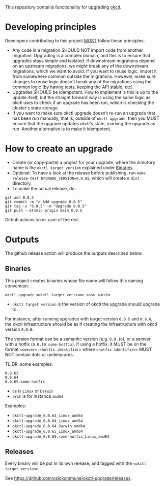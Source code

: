 This repository contains functionality for upgrading [okctl](https://github.com/oslokommune/okctl).

# Developing principles

Developers contributing to this project [MUST](https://www.ietf.org/rfc/rfc2119.txt) follow these principles:

* Any code in a migration SHOULD NOT import code from another migration.
  Upgrading is a complex domain, and this is to ensure that upgrades stays simple and isolated. If downstream migrations
  depend on an upstream migrations, we might break any of the downstream migrations, which we want to avoid. If you want
  to reuse logic, import it from somewhere common outside the migrations. However, make sure changes to reuse logic
  doesn't break any of the migrations using the common logic (by having tests, keeping the API stable, etc).
* Upgrades SHOULD be idempotent. How to implement is this is up to the update itself, but the straight forward way is
  using the same logic as okctl uses to check if an upgrade has been run, which is checking the cluster's state storage.
* If you want to make sure okctl upgrade doesn't re-run an upgrade that has been run manually, that is, outside of
  `okctl upgrade`, then you MUST ensure that the upgrade updates okctl's state, marking the upgrade as run. Another
  alternative is to make it idempotent. 

# How to create an upgrade

* Create (or copy-paste) a project for your upgrade, where the directory name is the `okctl target version` explained
under [Binaries](#binaries).
* Optional: To have a look at the release before publishing, run `make release-test UPGRADE_VERSION=0.0.65`, which will
create a `dist` directory.
* To make the actual release, do:

```shell
git add 0.0.5
git commit -m "✔ Add upgrade 0.0.5"
git tag -s "0.0.5" -m "Upgrade 0.0.5"
git push --atomic origin main 0.0.5
```

Github actions takes care of the rest.

# Outputs

The github release action will produce the outputs described below.

## Binaries

This project creates binaries whose file name will follow this naming convention:

```
okctl-upgrade_<okctl target version>_<os>_<arch>
```

* `okctl target version` is the version of okctl the upgrade should upgrade to.

For instance, after running upgrades with target version `0.0.5` and `0.0.6`, the okctl infrastructure should be as if
creating the infrastructure with okctl version `0.0.6`.
 
The version format can be a semantic version (e.g. `0.0.10`), or a semver with a hotfix (`0.0.10.some-hotfix`). If
using a hotfix, it MUST be on the format `<semver>.<hotfix identifier>` where `<hotfix identifier>` MUST NOT contain
dots or underscores.

TL;DR, some examples:

```shell
0.0.63
0.0.64
0.0.65.some-hotfix
```

  * `os` is `Linux` or `Darwin`
  * `arch` is for instance `amd64`

Examples:
* `okctl-upgrade_0.0.63_Linux_amd64`
* `okctl-upgrade_0.0.64_Linux_amd64`
* `okctl-upgrade_0.0.64_Darwin_amd64`
* `okctl-upgrade_0.0.65_Linux_amd64`
* `okctl-upgrade_0.0.65.some-hotfix_Linux_amd64`

## Releases

Every binary will be put in its own release, and tagged with the `<okctl target version>`.

See https://github.com/oslokommune/okctl-upgrade/releases.
